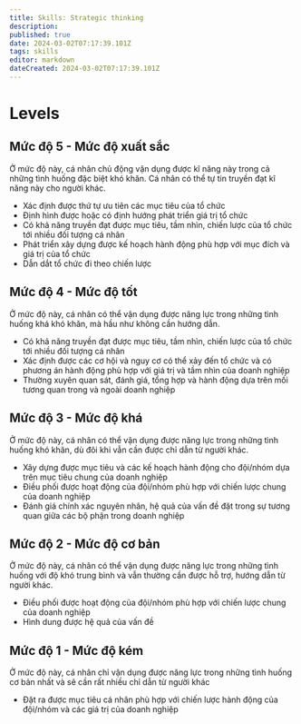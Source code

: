```yaml
---
title: Skills: Strategic thinking
description: 
published: true
date: 2024-03-02T07:17:39.101Z
tags: skills
editor: markdown
dateCreated: 2024-03-02T07:17:39.101Z
---
```


# Levels

## Mức độ 5 - Mức độ xuất sắc

Ở mức độ này, cá nhân chủ động vận dụng được kĩ năng này trong cả những tình huống đặc biệt khó khăn. Cá nhân có thể tự tin truyền đạt kĩ năng này cho người khác.

- Xác định được thứ tự ưu tiên các mục tiêu của tổ chức
- Định hình được hoặc có định hướng phát triển giá trị tổ chức
- Có khả năng truyền đạt được mục tiêu, tầm nhìn, chiến lược của tổ chức tới nhiều đối tượng cá nhân
- Phát triển xây dựng được kế hoạch hành động phù hợp với mục đích và giá trị của tổ chức
- Dẫn dắt tổ chức đi theo chiến lược

## Mức độ 4 - Mức độ tốt

Ở mức độ này, cá nhân có thể vận dụng được năng lực trong những tình huống khá khó khăn, mà hầu như không cần hướng dẫn.

- Có khả năng truyền đạt được mục tiêu, tầm nhìn, chiến lược của tổ chức tới nhiều đối tượng cá nhân
- Xác định được các cơ hội và nguy cơ có thể xảy đến tổ chức và có phương án hành động phù hợp với giá trị và tầm nhìn của doanh nghiệp
- Thường xuyên quan sát, đánh giá, tổng hợp và hành động dựa trên mối tương quan trong và ngoài doanh nghiệp

## Mức độ 3 - Mức độ khá

Ở mức độ này, cá nhân có thể vận dụng được năng lực trong những tình huống khó khăn, dù đôi khi vẫn cần được chỉ dẫn từ người khác.

- Xây dựng được mục tiêu và các kế hoạch hành động cho đội/nhóm dựa trên mục tiêu chung của doanh nghiệp
- Điều phối được hoạt động của đội/nhóm phù hợp với chiến lược chung của doanh nghiệp
- Đánh giá chính xác nguyên nhân, hệ quả của vấn đề đặt trong sự tương quan giữa các bộ phận trong doanh nghiệp

## Mức độ 2 - Mức độ cơ bản

Ở mức độ này, cá nhân có thể vận dụng được năng lực trong những tình huống với độ khó trung bình và vẫn thường cần được hỗ trợ, hướng dẫn từ người khác.

- Điều phối được hoạt động của đội/nhóm phù hợp với chiến lược chung của doanh nghiệp
- Hình dung được hệ quả của vấn đề

## Mức độ 1 - Mức độ kém

Ở mức độ này, cá nhân chỉ vận dụng được năng lực trong những tình huống cơ bản nhất và sẽ cần rất nhiều chỉ dẫn từ người khác

- Đặt ra được mục tiêu cá nhân phù hợp với chiến lược hành động của đội/nhóm và các giá trị của doanh nghiệp
